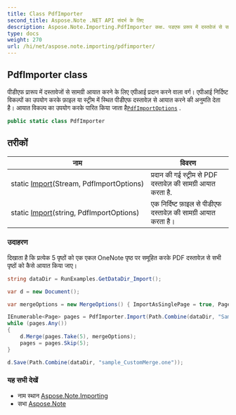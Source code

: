 ```yaml
---
title: Class PdfImporter
second_title: Aspose.Note .NET API संदर्भ के लिए
description: Aspose.Note.Importing.PdfImporter कक्ष. पडएफ प्ररूप में दस्तवेजं से समग्र आयत करने के लए एपआई प्रदन करने वल वर्ग एपआई नर्दष्ट वकल्पं क उपयग करके फ़इल य स्ट्रम में स्थत पडएफ दस्तवेज़ से आयत करने क अनुमत देत है आयत वकल्प क उपयग करके परत कय जत हैPdfImportOptions .
type: docs
weight: 270
url: /hi/net/aspose.note.importing/pdfimporter/
---
```

## PdfImporter class

पीडीएफ प्रारूप में दस्तावेजों से सामग्री आयात करने के लिए एपीआई प्रदान करने वाला वर्ग। एपीआई निर्दिष्ट विकल्पों का उपयोग करके फ़ाइल या स्ट्रीम में स्थित पीडीएफ दस्तावेज़ से आयात करने की अनुमति देता है। आयात विकल्प का उपयोग करके पारित किया जाता है[`PdfImportOptions`](../pdfimportoptions/) .

```csharp
public static class PdfImporter
```

## तरीकों

| नाम | विवरण |
| --- | --- |
| static [Import](../../aspose.note.importing/pdfimporter/import/#import)(Stream, PdfImportOptions) | प्रदान की गई स्ट्रीम से PDF दस्तावेज़ की सामग्री आयात करता है. |
| static [Import](../../aspose.note.importing/pdfimporter/import/#import_1)(string, PdfImportOptions) | एक निर्दिष्ट फ़ाइल से पीडीएफ दस्तावेज़ की सामग्री आयात करता है। |

### उदाहरण

दिखाता है कि प्रत्येक 5 पृष्ठों को एक एकल OneNote पृष्ठ पर समूहित करके PDF दस्तावेज़ से सभी पृष्ठों को कैसे आयात किया जाए।

```csharp
string dataDir = RunExamples.GetDataDir_Import();

var d = new Document();

var mergeOptions = new MergeOptions() { ImportAsSinglePage = true, PageSpacing = 100 };

IEnumerable<Page> pages = PdfImporter.Import(Path.Combine(dataDir, "SampleGrouping.pdf"));
while (pages.Any())
{
    d.Merge(pages.Take(5), mergeOptions);
    pages = pages.Skip(5);
}

d.Save(Path.Combine(dataDir, "sample_CustomMerge.one"));
```

### यह सभी देखें

* नाम स्थान [Aspose.Note.Importing](../../aspose.note.importing/)
* सभा [Aspose.Note](../../)


